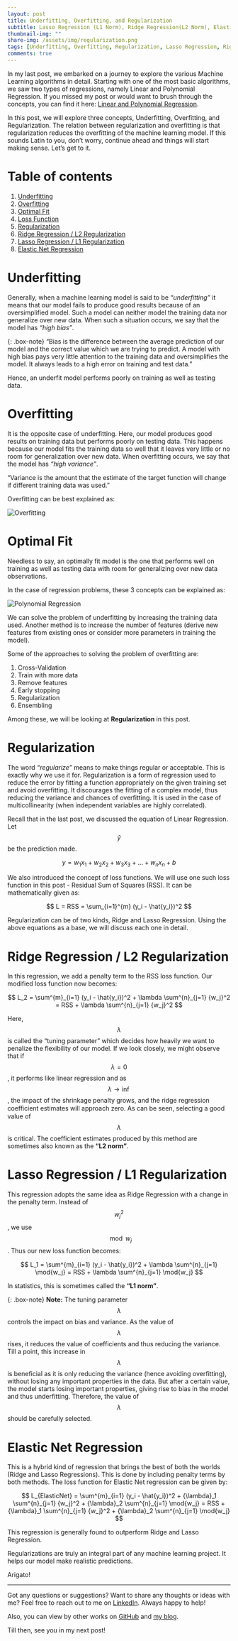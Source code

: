 ```yaml
---
layout: post
title: Underfitting, Overfitting, and Regularization
subtitle: Lasso Regression (L1 Norm), Ridge Regression(L2 Norm), Elastic Net Regression
thumbnail-img: ""
share-img: /assets/img/regularization.png
tags: [Underfitting, Overfitting, Regularization, Lasso Regression, Rigde Regression, Machine Learning]
comments: true
---
```


In my last post, we embarked on a journey to explore the various Machine Learning algorithms in detail. Starting with one of the most basic algorithms, we saw two types of regressions, namely Linear and Polynomial Regression. If you missed my post or would want to brush through the concepts, you can find it here: [Linear and Polynomial Regression](https://jashrathod.github.io/2021-06-03-diving-deep-into-linear-regression-and-polynomial-regression/).

In this post, we will explore three concepts, Underfitting, Overfitting, and Regularization. The relation between regularization and overfitting is that regularization reduces the overfitting of the machine learning model. If this sounds Latin to you, don’t worry, continue ahead and things will start making sense. Let’s get to it.

# Table of contents

1. [Underfitting](#underfitting)
2. [Overfitting](#overfitting)
3. [Optimal Fit](#optimal-fit)
4. [Loss Function](#lossfn)
5. [Regularization](#regularization)
6. [Ridge Regression / L2 Regularization](#ridge)
7. [Lasso Regression / L1 Regularization](#lasso)
8. [Elastic Net Regression](#elasticnet)

# <a name="underfitting"></a>Underfitting

Generally, when a machine learning model is said to be _“underfitting”_ it means that our model fails to produce good results because of an oversimplified model. Such a model can neither model the training data nor generalize over new data. When such a situation occurs, we say that the model has _“high bias”_. 

{: .box-note}
“Bias is the difference between the average prediction of our model and the correct value which we are trying to predict. A model with high bias pays very little attention to the training data and oversimplifies the model. It always leads to a high error on training and test data.”

Hence, an underfit model performs poorly on training as well as testing data. 

# <a name="overfitting"></a>Overfitting

It is the opposite case of underfitting. Here, our model produces good results on training data but performs poorly on testing data. This happens because our model fits the training data so well that it leaves very little or no room for generalization over new data. When overfitting occurs, we say that the model has _“high variance”_.

“Variance is the amount that the estimate of the target function will change if different training data was used.”

Overfitting can be best explained as:

![Overfitting](/assets/img/overfitting.jpg)

# <a name="optimal-fit"></a>Optimal Fit

Needless to say, an optimally fit model is the one that performs well on training as well as testing data with room for generalizing over new data observations.

In the case of regression problems, these 3 concepts can be explained as:

![Polynomial Regression](/assets/img/optimal-fit.png)

We can solve the problem of underfitting by increasing the training data used. Another method is to increase the number of features (derive new features from existing ones or consider more parameters in training the model).

Some of the approaches to solving the problem of overfitting are:
1. Cross-Validation
2. Train with more data
3. Remove features
4. Early stopping
5. Regularization
6. Ensembling

Among these, we will be looking at **Regularization** in this post.

# <a name="regularization"></a>Regularization

The word _“regularize”_ means to make things regular or acceptable. This is exactly why we use it for. Regularization is a form of regression used to reduce the error by fitting a function appropriately on the given training set and avoid overfitting. It discourages the fitting of a complex model, thus reducing the variance and chances of overfitting. It is used in the case of multicollinearity (when independent variables are highly correlated).

Recall that in the last post, we discussed the equation of Linear Regression. Let $$\hat{y}$$ be the prediction made.

$$ y = w_1x_1 +w_2x_2 + w_3x_3 + ... + w_nx_n + b $$

We also introduced the concept of loss functions. We will use one such loss function in this post - Residual Sum of Squares (RSS). It can be mathematically given as:

$$ L = RSS = \sum_{i=1}^{m} (y_i - \hat{y_i})^2 $$

Regularization can be of two kinds, Ridge and Lasso Regression. Using the above equations as a base, we will discuss each one in detail.

# <a name="ridge"></a>Ridge Regression / L2 Regularization

In this regression, we add a penalty term to the RSS loss function. Our modified loss function now becomes:

$$ L_2 = \sum^{m}_{i=1} (y_i - \hat{y_i})^2 + \lambda \sum^{n}_{j=1} {w_j}^2 = RSS + \lambda \sum^{n}_{j=1} {w_j}^2 $$

Here, $$\lambda$$ is called the “tuning parameter” which decides how heavily we want to penalize the flexibility of our model. If we look closely, we might observe that if $$\lambda=0$$, it performs like linear regression and as $$\lambda \rightarrow \inf$$, the impact of the shrinkage penalty grows, and the ridge regression coeﬃcient estimates will approach zero. As can be seen, selecting a good value of $$\lambda$$ is critical. The coefficient estimates produced by this method are sometimes also known as the **“L2 norm”**.

# <a name="lasso"></a>Lasso Regression / L1 Regularization

This regression adopts the same idea as Ridge Regression with a change in the penalty term. Instead of $${w_j}^2$$, we use $$\mod{w_j}$$. Thus our new loss function becomes:

$$ L_1 = \sum^{m}_{i=1} (y_i - \hat{y_i})^2 + \lambda \sum^{n}_{j=1} \mod{w_j} = RSS + \lambda \sum^{n}_{j=1} \mod{w_j} $$

In statistics, this is sometimes called the **“L1 norm”**.

{: .box-note}
**Note:** The tuning parameter $$\lambda$$ controls the impact on bias and variance. As the value of $$\lambda$$ rises, it reduces the value of coefficients and thus reducing the variance. Till a point, this increase in $$\lambda$$ is beneficial as it is only reducing the variance (hence avoiding overfitting), without losing any important properties in the data. But after a certain value, the model starts losing important properties, giving rise to bias in the model and thus underfitting. Therefore, the value of $$\lambda$$ should be carefully selected.

# <a name="elasticnet"></a>Elastic Net Regression

This is  a hybrid kind of regression that brings the best of both the worlds (Ridge and Lasso Regressions). This is done by including penalty terms by both methods. The loss function for Elastic Net regression can be given by:

$$ L_{ElasticNet} = \sum^{m}_{i=1} (y_i - \hat{y_i})^2 + {\lambda}_1 \sum^{n}_{j=1} {w_j}^2 + {\lambda}_2 \sum^{n}_{j=1} \mod{w_j} = RSS + {\lambda}_1 \sum^{n}_{j=1} {w_j}^2 + {\lambda}_2 \sum^{n}_{j=1} \mod{w_j} $$

This regression is generally found to outperform Ridge and Lasso Regression.
 
Regularizations are truly an integral part of any machine learning project. It helps our model make realistic predictions. 

Arigato!

***

Got any questions or suggestions? Want to share any thoughts or ideas with me? Feel free to reach out to me on [LinkedIn](https://linkedin.com/in/jash-rathod). Always happy to help!

Also, you can view by other works on [GitHub](https://github.com/jashrathod) and [my blog](https://jashrathod.github.io/).

Till then, see you in my next post!
